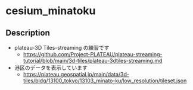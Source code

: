 # cesium_minatoku

## Description

- plateau-3D Tiles-streaming の練習です
  - https://github.com/Project-PLATEAU/plateau-streaming-tutorial/blob/main/3d-tiles/plateau-3dtiles-streaming.md
- 港区のデータを表示しています
  - https://plateau.geospatial.jp/main/data/3d-tiles/bldg/13100_tokyo/13103_minato-ku/low_resolution/tileset.json



